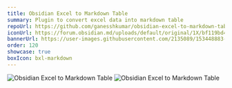```yaml
---
title: Obsidian Excel to Markdown Table
summary: Plugin to convert excel data into markdown table
repoUrl: https://github.com/ganesshkumar/obsidian-excel-to-markdown-table
iconUrl: https://forum.obsidian.md/uploads/default/original/1X/bf119bd48f748f4fd2d65f2d1bb05d3c806883b5.png 
bannerUrl: https://user-images.githubusercontent.com/2135089/153448883-7ff1b12a-aaca-4eb5-b1e3-4bc227481d04.gif
order: 120
showcase: true
boxIcon: bxl-markdown
---
```


<!-- An Obsidian plugin to paste data from Microsoft Excel, Google Sheets, Apple Numbers and LibreOffice Calc as Markdown tables in Obsidian editor. -->

![Obsidian Excel to Markdown Table](https://img.shields.io/github/stars/ganesshkumar/obsidian-excel-to-markdown-table?style=social)
![Obsidian Excel to Markdown Table](https://img.shields.io/github/downloads/ganesshkumar/obsidian-excel-to-markdown-table/total)